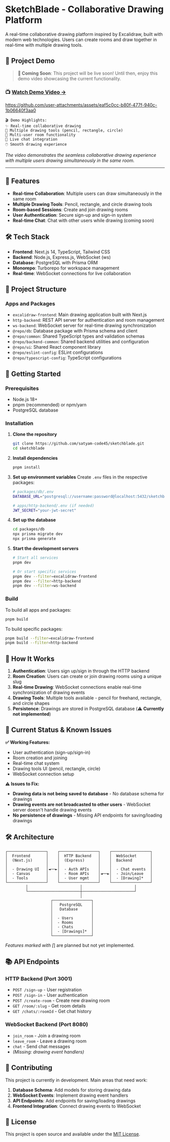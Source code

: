 # SketchBlade - Collaborative Drawing Platform

A real-time collaborative drawing platform inspired by Excalidraw, built with modern web technologies. Users can create rooms and draw together in real-time with multiple drawing tools.

## 🎥 Project Demo

> **🚀 Coming Soon**: This project will be live soon! Until then, enjoy this demo video showcasing the current functionality.

### 📺 [**Watch Demo Video →**](https://drive.google.com/file/d/1o9F67D2cxU0B7mO_A_Rm60XsxLLtqNcd/view?usp=sharing)



https://github.com/user-attachments/assets/eaf5c0cc-b80f-477f-940c-1b06640f3aa0




```
🎬 Demo Highlights:
✨ Real-time collaborative drawing
🎨 Multiple drawing tools (pencil, rectangle, circle)
👥 Multi-user room functionality
💬 Live chat integration
🖱️ Smooth drawing experience
```

*The video demonstrates the seamless collaborative drawing experience with multiple users drawing simultaneously in the same room.*

---

## 🚀 Features

- **Real-time Collaboration**: Multiple users can draw simultaneously in the same room
- **Multiple Drawing Tools**: Pencil, rectangle, and circle drawing tools
- **Room-based Sessions**: Create and join drawing rooms
- **User Authentication**: Secure sign-up and sign-in system
- **Real-time Chat**: Chat with other users while drawing (coming soon)

## 🛠️ Tech Stack

- **Frontend**: Next.js 14, TypeScript, Tailwind CSS
- **Backend**: Node.js, Express.js, WebSocket (ws)
- **Database**: PostgreSQL with Prisma ORM
- **Monorepo**: Turborepo for workspace management
- **Real-time**: WebSocket connections for live collaboration

## 📁 Project Structure

### Apps and Packages

- `excalidraw-frontend`: Main drawing application built with Next.js
- `http-backend`: REST API server for authentication and room management
- `ws-backend`: WebSocket server for real-time drawing synchronization
- `@repo/db`: Database package with Prisma schema and client
- `@repo/common`: Shared TypeScript types and validation schemas
- `@repo/backend-common`: Shared backend utilities and configuration
- `@repo/ui`: Shared React component library
- `@repo/eslint-config`: ESLint configurations
- `@repo/typescript-config`: TypeScript configurations

## 🚦 Getting Started

### Prerequisites

- Node.js 18+ 
- pnpm (recommended) or npm/yarn
- PostgreSQL database

### Installation

1. **Clone the repository**
   ```bash
   git clone https://github.com/satyam-code45/sketchblade.git
   cd sketchblade
   ```

2. **Install dependencies**
   ```bash
   pnpm install
   ```

3. **Set up environment variables**
   Create `.env` files in the respective packages:
   ```bash
   # packages/db/.env
   DATABASE_URL="postgresql://username:password@localhost:5432/sketchblade"
   
   # apps/http-backend/.env (if needed)
   JWT_SECRET="your-jwt-secret"
   ```

4. **Set up the database**
   ```bash
   cd packages/db
   npx prisma migrate dev
   npx prisma generate
   ```

5. **Start the development servers**
   ```bash
   # Start all services
   pnpm dev
   
   # Or start specific services
   pnpm dev --filter=excalidraw-frontend
   pnpm dev --filter=http-backend
   pnpm dev --filter=ws-backend
   ```

### Build

To build all apps and packages:

```bash
pnpm build
```

To build specific packages:

```bash
pnpm build --filter=excalidraw-frontend
pnpm build --filter=http-backend
```

## 🎯 How It Works

1. **Authentication**: Users sign up/sign in through the HTTP backend
2. **Room Creation**: Users can create or join drawing rooms using a unique slug
3. **Real-time Drawing**: WebSocket connections enable real-time synchronization of drawing events
4. **Drawing Tools**: Multiple tools available - pencil for freehand, rectangle, and circle shapes
5. **Persistence**: Drawings are stored in PostgreSQL database (⚠️ **Currently not implemented**)

## 🔧 Current Status & Known Issues

**✅ Working Features:**
- User authentication (sign-up/sign-in)
- Room creation and joining
- Real-time chat system
- Drawing tools UI (pencil, rectangle, circle)
- WebSocket connection setup

**⚠️ Issues to Fix:**
- **Drawing data is not being saved to database** - No database schema for drawings
- **Drawing events are not broadcasted to other users** - WebSocket server doesn't handle drawing events
- **No persistence of drawings** - Missing API endpoints for saving/loading drawings

## 🛠️ Architecture

```
┌─────────────────┐    ┌─────────────────┐    ┌─────────────────┐
│  Frontend       │    │  HTTP Backend   │    │  WebSocket      │
│  (Next.js)      │    │  (Express)      │    │  Backend        │
│                 │    │                 │    │                 │
│  - Drawing UI   │◄──►│  - Auth APIs    │    │  - Chat events  │
│  - Canvas       │    │  - Room APIs    │◄──►│  - Join/Leave   │
│  - Tools        │    │  - User mgmt    │    │  - [Drawing]*   │
└─────────────────┘    └─────────────────┘    └─────────────────┘
         │                       │                       │
         └───────────────────────┼───────────────────────┘
                                 │
                    ┌─────────────────┐
                    │   PostgreSQL    │
                    │   Database      │
                    │                 │
                    │  - Users        │
                    │  - Rooms        │
                    │  - Chats        │
                    │  - [Drawings]*  │
                    └─────────────────┘
```
*Features marked with [*] are planned but not yet implemented.

## 📚 API Endpoints

### HTTP Backend (Port 3001)
- `POST /sign-up` - User registration
- `POST /sign-in` - User authentication  
- `POST /create-room` - Create new drawing room
- `GET /room/:slug` - Get room details
- `GET /chats/:roomId` - Get chat history

### WebSocket Backend (Port 8080)
- `join_room` - Join a drawing room
- `leave_room` - Leave a drawing room
- `chat` - Send chat messages
- *(Missing: drawing event handlers)*

## 🤝 Contributing

This project is currently in development. Main areas that need work:

1. **Database Schema**: Add models for storing drawing data
2. **WebSocket Events**: Implement drawing event handlers
3. **API Endpoints**: Add endpoints for saving/loading drawings
4. **Frontend Integration**: Connect drawing events to WebSocket

## 📝 License

This project is open source and available under the [MIT License](LICENSE).
